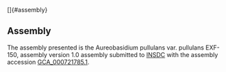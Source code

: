 []{#assembly}

Assembly
--------

The assembly presented is the Aureobasidium pullulans var. pullulans
EXF-150, assembly version 1.0 assembly submitted to
[INSDC](http://www.insdc.org) with the assembly accession
[GCA\_000721785.1](http://www.ebi.ac.uk/ena/data/view/GCA_000721785.1).
